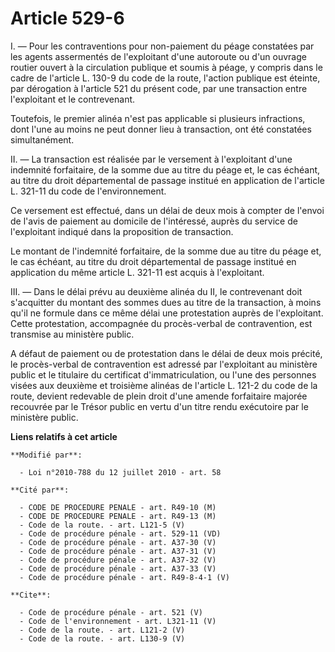 # Article 529-6

I. ― Pour les contraventions pour non-paiement du péage constatées par les agents assermentés de l'exploitant d'une autoroute
ou d'un ouvrage routier ouvert à la circulation publique et soumis à péage, y compris dans le cadre de l'article L. 130-9 du
code de la route, l'action publique est éteinte, par dérogation à l'article 521 du présent code, par une transaction entre
l'exploitant et le contrevenant. 

Toutefois, le premier alinéa n'est pas applicable si plusieurs infractions, dont l'une au moins ne peut donner lieu à
transaction, ont été constatées simultanément. 

II. ― La transaction est réalisée par le versement à l'exploitant d'une indemnité forfaitaire, de la somme due au titre du
péage et, le cas échéant, au titre du droit départemental de passage institué en application de l'article L. 321-11 du code
de l'environnement. 

Ce versement est effectué, dans un délai de deux mois à compter de l'envoi de l'avis de paiement au domicile de l'intéressé,
auprès du service de l'exploitant indiqué dans la proposition de transaction. 

Le montant de l'indemnité forfaitaire, de la somme due au titre du péage et, le cas échéant, au titre du droit départemental
de passage institué en application du même article L. 321-11 est acquis à l'exploitant. 

III. ― Dans le délai prévu au deuxième alinéa du II, le contrevenant doit s'acquitter du montant des sommes dues au titre de
la transaction, à moins qu'il ne formule dans ce même délai une protestation auprès de l'exploitant. Cette protestation,
accompagnée du procès-verbal de contravention, est transmise au ministère public.

A défaut de paiement ou de protestation dans le délai de deux mois précité, le procès-verbal de contravention est adressé par
l'exploitant au ministère public et le titulaire du certificat d'immatriculation, ou l'une des personnes visées aux deuxième
et troisième alinéas de l'article L. 121-2 du code de la route, devient redevable de plein droit d'une amende forfaitaire
majorée recouvrée par le Trésor public en vertu d'un titre rendu exécutoire par le ministère public.

**Liens relatifs à cet article**

	**Modifié par**:

	  - Loi n°2010-788 du 12 juillet 2010 - art. 58

	**Cité par**:

	  - CODE DE PROCEDURE PENALE - art. R49-10 (M)
	  - CODE DE PROCEDURE PENALE - art. R49-13 (M)
	  - Code de la route. - art. L121-5 (V)
	  - Code de procédure pénale - art. 529-11 (VD)
	  - Code de procédure pénale - art. A37-30 (V)
	  - Code de procédure pénale - art. A37-31 (V)
	  - Code de procédure pénale - art. A37-32 (V)
	  - Code de procédure pénale - art. A37-33 (V)
	  - Code de procédure pénale - art. R49-8-4-1 (V)

	**Cite**:

	  - Code de procédure pénale - art. 521 (V)
	  - Code de l'environnement - art. L321-11 (V)
	  - Code de la route. - art. L121-2 (V)
	  - Code de la route. - art. L130-9 (V)
